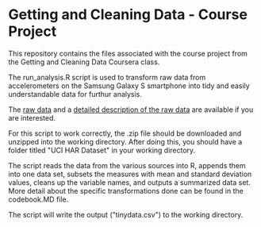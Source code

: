 Getting and Cleaning Data - Course Project
====================================

This repository contains the files associated with the course project from the Getting and Cleaning Data Coursera class.

The run_analysis.R script is used to transform raw data from accelerometers on the Samsung Galaxy S smartphone into tidy and easily understandable data for furthur analysis.

The [raw data](https://d396qusza40orc.cloudfront.net/getdata%2Fprojectfiles%2FUCI%20HAR%20Dataset.zip) and a [detailed description of the raw data](http://archive.ics.uci.edu/ml/datasets/Human+Activity+Recognition+Using+Smartphones) are available if you are interested.

For this script to work correctly, the .zip file should be downloaded and unzipped into the working directory. After doing this, you should have a folder titled "UCI HAR Dataset" in your working directory.

The script reads the data from the various sources into R, appends them into one data set, subsets the measures with mean and standard deviation values, cleans up the variable names, and outputs a summarized data set. More detail about the specific transformations done can be found in the codebook.MD file.

The script will write the output ("tinydata.csv") to the working directory. 
